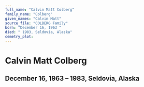 ```yaml
---
full_name: "Calvin Matt Colberg"
family_name: "Colberg"
given_names: "Calvin Matt"
source_file: "COLBERG Family"
born: "December 16, 1963 "
died: " 1983, Seldovia, Alaska"
cemetry_plot: 
---
```

# Calvin Matt Colberg

## December 16, 1963 – 1983, Seldovia, Alaska

